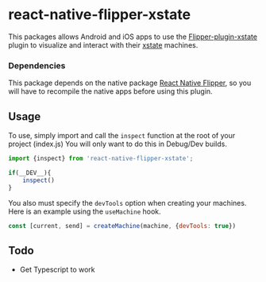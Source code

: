 # react-native-flipper-xstate

This packages allows Android and iOS apps to use the   [Flipper-plugin-xstate](https://github.com/cpetzel/flipper-plugin-xstate) plugin to visualize and interact with their [xstate](https://xstate.js.org/docs/) machines.

### Dependencies

This package depends on the native package [React Native Flipper](https://github.com/facebook/flipper/tree/main/react-native/react-native-flipper), so you will have to recompile the native apps before using this plugin. 

## Usage

To use, simply import and call the `inspect` function at the root of your project (index.js) You will only want to do this in Debug/Dev builds.

```js
import {inspect} from 'react-native-flipper-xstate';

if(__DEV__){
    inspect()
}
```

You also must specify the `devTools` option when creating your machines. Here is an example using the `useMachine` hook.  
```js
const [current, send] = createMachine(machine, {devTools: true})
```


## Todo
* Get Typescript to work